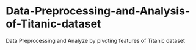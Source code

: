 # Data-Preprocessing-and-Analysis-of-Titanic-dataset
Data Preprocessing and Analyze by pivoting features of Titanic dataset
